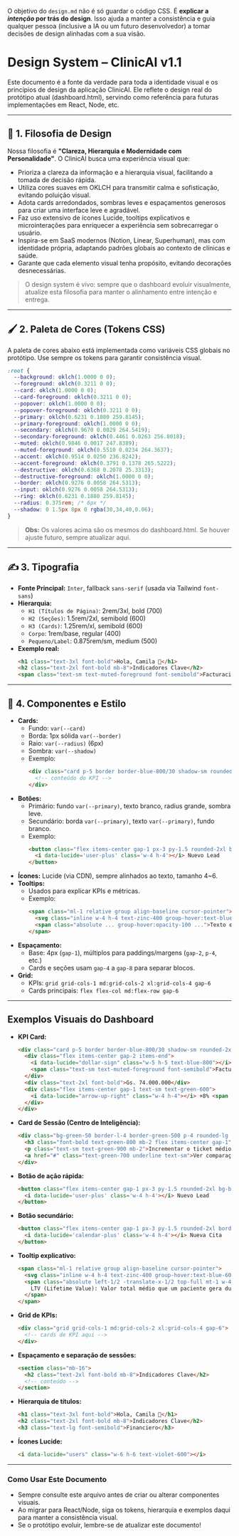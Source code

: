 O objetivo do `design.md` não é só guardar o código CSS. É **explicar a *intenção* por trás do design**. Isso ajuda a manter a consistência e guia qualquer pessoa (inclusive a IA ou um futuro desenvolvedor) a tomar decisões de design alinhadas com a sua visão.

# Design System – ClinicAI v1.1

Este documento é a fonte da verdade para toda a identidade visual e os princípios de design da aplicação ClinicAI. Ele reflete o design real do protótipo atual (dashboard.html), servindo como referência para futuras implementações em React, Node, etc.

---

## 🎨 1. Filosofia de Design

Nossa filosofia é **"Clareza, Hierarquia e Modernidade com Personalidade"**. O ClinicAI busca uma experiência visual que:
- Prioriza a clareza da informação e a hierarquia visual, facilitando a tomada de decisão rápida.
- Utiliza cores suaves em OKLCH para transmitir calma e sofisticação, evitando poluição visual.
- Adota cards arredondados, sombras leves e espaçamentos generosos para criar uma interface leve e agradável.
- Faz uso extensivo de ícones Lucide, tooltips explicativos e microinterações para enriquecer a experiência sem sobrecarregar o usuário.
- Inspira-se em SaaS modernos (Notion, Linear, Superhuman), mas com identidade própria, adaptando padrões globais ao contexto de clínicas e saúde.
- Garante que cada elemento visual tenha propósito, evitando decorações desnecessárias.

> O design system é vivo: sempre que o dashboard evoluir visualmente, atualize esta filosofia para manter o alinhamento entre intenção e entrega.

---

## 🖌️ 2. Paleta de Cores (Tokens CSS)

A paleta de cores abaixo está implementada como variáveis CSS globais no protótipo. Use sempre os tokens para garantir consistência visual.

```css
:root {
  --background: oklch(1.0000 0 0);
  --foreground: oklch(0.3211 0 0);
  --card: oklch(1.0000 0 0);
  --card-foreground: oklch(0.3211 0 0);
  --popover: oklch(1.0000 0 0);
  --popover-foreground: oklch(0.3211 0 0);
  --primary: oklch(0.6231 0.1880 259.8145);
  --primary-foreground: oklch(1.0000 0 0);
  --secondary: oklch(0.9670 0.0029 264.5419);
  --secondary-foreground: oklch(0.4461 0.0263 256.8018);
  --muted: oklch(0.9846 0.0017 247.8389);
  --muted-foreground: oklch(0.5510 0.0234 264.3637);
  --accent: oklch(0.9514 0.0250 236.8242);
  --accent-foreground: oklch(0.3791 0.1378 265.5222);
  --destructive: oklch(0.6368 0.2078 25.3313);
  --destructive-foreground: oklch(1.0000 0 0);
  --border: oklch(0.9276 0.0058 264.5313);
  --input: oklch(0.9276 0.0058 264.5313);
  --ring: oklch(0.6231 0.1880 259.8145);
  --radius: 0.375rem; /* 6px */
  --shadow: 0 1.5px 8px 0 rgba(30,34,40,0.06);
}
```

> **Obs:** Os valores acima são os mesmos do dashboard.html. Se houver ajuste futuro, sempre atualizar aqui.

---

## ✍️ 3. Tipografia

- **Fonte Principal:** `Inter`, fallback `sans-serif` (usada via Tailwind `font-sans`)
- **Hierarquia:**
  - `H1 (Títulos de Página)`: 2rem/3xl, bold (700)
  - `H2 (Seções)`: 1.5rem/2xl, semibold (600)
  - `H3 (Cards)`: 1.25rem/xl, semibold (600)
  - `Corpo`: 1rem/base, regular (400)
  - `Pequeno/Label`: 0.875rem/sm, medium (500)
- **Exemplo real:**
  ```html
  <h1 class="text-3xl font-bold">Hola, Camila 👋</h1>
  <h2 class="text-2xl font-bold mb-8">Indicadores Clave</h2>
  <span class="text-sm text-muted-foreground font-semibold">Facturación (Mes)</span>
  ```

---

## 🔳 4. Componentes e Estilo

- **Cards:**
  - Fundo: `var(--card)`
  - Borda: 1px sólida `var(--border)`
  - Raio: `var(--radius)` (6px)
  - Sombra: `var(--shadow)`
  - Exemplo:
    ```html
    <div class="card p-5 border border-blue-800/30 shadow-sm rounded-2xl flex flex-col gap-2">
      <!-- conteúdo do KPI -->
    </div>
    ```
- **Botões:**
  - Primário: fundo `var(--primary)`, texto branco, radius grande, sombra leve.
  - Secundário: borda `var(--primary)`, texto `var(--primary)`, fundo branco.
  - Exemplo:
    ```html
    <button class="flex items-center gap-1 px-3 py-1.5 rounded-2xl bg-blue-600 text-white font-medium hover:bg-blue-700 transition text-sm shadow-md">
      <i data-lucide='user-plus' class='w-4 h-4'></i> Nuevo Lead
    </button>
    ```
- **Ícones:** Lucide (via CDN), sempre alinhados ao texto, tamanho 4~6.
- **Tooltips:**
  - Usados para explicar KPIs e métricas.
  - Exemplo:
    ```html
    <span class="ml-1 relative group align-baseline cursor-pointer">
      <svg class="inline w-4 h-4 text-zinc-400 group-hover:text-blue-600 transition"></svg>
      <span class="absolute ... group-hover:opacity-100 ...">Texto explicativo</span>
    </span>
    ```
- **Espaçamento:**
  - Base: 4px (`gap-1`), múltiplos para paddings/margens (`gap-2`, `p-4`, etc.)
  - Cards e seções usam `gap-4` a `gap-8` para separar blocos.
- **Grid:**
  - KPIs: `grid grid-cols-1 md:grid-cols-2 xl:grid-cols-4 gap-6`
  - Cards principais: `flex flex-col md:flex-row gap-6`

---

## Exemplos Visuais do Dashboard

- **KPI Card:**
  ```html
  <div class="card p-5 border border-blue-800/30 shadow-sm rounded-2xl flex flex-col gap-2">
    <div class="flex items-center gap-2 items-end">
      <i data-lucide="dollar-sign" class="w-5 h-5 text-blue-800"></i>
      <span class="text-sm text-muted-foreground font-semibold">Facturación (Mes)</span>
    </div>
    <div class="text-2xl font-bold">Gs. 74.000.000</div>
    <div class="flex items-center gap-1 text-sm text-green-600">
      <i data-lucide="arrow-up-right" class="w-4 h-4"></i> +8% <span class="ml-1 text-muted-foreground">Mensual</span>
    </div>
  </div>
  ```

- **Card de Sessão (Centro de Inteligência):**
  ```html
  <div class="bg-green-50 border-l-4 border-green-500 p-4 rounded-lg flex flex-col hover:shadow-xl hover:-translate-y-1 transition">
    <h3 class="font-bold text-green-800 mb-2 flex items-center gap-1"><i data-lucide="rocket" class="w-5 h-5 text-green-600"></i> Meta Estratégica</h3>
    <p class="text-sm text-green-900 mb-2">Incrementar o ticket médio...</p>
    <a href="#" class="text-green-700 underline text-sm">Ver comparação</a>
  </div>
  ```

- **Botão de ação rápida:**
  ```html
  <button class="flex items-center gap-1 px-3 py-1.5 rounded-2xl bg-blue-600 text-white font-medium hover:bg-blue-700 transition text-sm shadow-md">
    <i data-lucide='user-plus' class='w-4 h-4'></i> Nuevo Lead
  </button>
  ```

- **Botão secundário:**
  ```html
  <button class="flex items-center gap-1 px-3 py-1.5 rounded-2xl border border-blue-600 text-blue-600 font-medium bg-white hover:bg-blue-50 transition text-sm shadow-md">
    <i data-lucide='calendar-plus' class='w-4 h-4'></i> Nueva Cita
  </button>
  ```

- **Tooltip explicativo:**
  ```html
  <span class="ml-1 relative group align-baseline cursor-pointer">
    <svg class="inline w-4 h-4 text-zinc-400 group-hover:text-blue-600 transition"></svg>
    <span class="absolute left-1/2 -translate-x-1/2 top-full mt-1 w-48 bg-white text-xs text-zinc-700 rounded shadow-lg px-3 py-2 opacity-0 group-hover:opacity-100 pointer-events-none transition z-50 border border-gray-200 whitespace-normal text-left">
      LTV (Lifetime Value): Valor total médio que um paciente gera durante sua relação com a clínica.
    </span>
  </span>
  ```

- **Grid de KPIs:**
  ```html
  <div class="grid grid-cols-1 md:grid-cols-2 xl:grid-cols-4 gap-6">
    <!-- cards de KPI aqui -->
  </div>
  ```

- **Espaçamento e separação de sessões:**
  ```html
  <section class="mb-16">
    <h2 class="text-2xl font-bold mb-8">Indicadores Clave</h2>
    <!-- conteúdo -->
  </section>
  ```

- **Hierarquia de títulos:**
  ```html
  <h1 class="text-3xl font-bold">Hola, Camila 👋</h1>
  <h2 class="text-2xl font-bold mb-8">Indicadores Clave</h2>
  <h3 class="text-lg font-semibold">Financiero</h3>
  ```

- **Ícones Lucide:**
  ```html
  <i data-lucide="users" class="w-6 h-6 text-violet-600"></i>
  ```

---

### Como Usar Este Documento

- Sempre consulte este arquivo antes de criar ou alterar componentes visuais.
- Ao migrar para React/Node, siga os tokens, hierarquia e exemplos daqui para manter a consistência visual.
- Se o protótipo evoluir, lembre-se de atualizar este documento!
